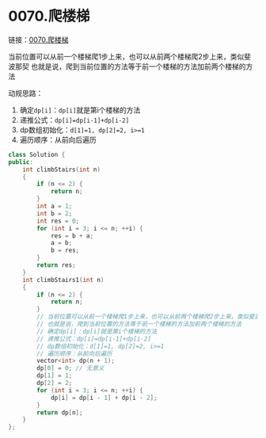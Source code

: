 # 0070.爬楼梯

链接：[0070.爬楼梯](https://leetcode.cn/problems/climbing-stairs/)

当前位置可以从前一个楼梯爬1步上来，也可以从前两个楼梯爬2步上来，类似斐波那契
也就是说，爬到当前位置的方法等于前一个楼梯的方法加前两个楼梯的方法

动规思路：

1. 确定`dp[i]`：`dp[i]`就是第i个楼梯的方法
2. 递推公式：`dp[i]=dp[i-1]+dp[i-2]`
3. dp数组初始化：`d[1]=1, dp[2]=2, i>=1`
4. 遍历顺序：从前向后遍历

```c++
class Solution {
public:
    int climbStairs(int n)
    {
        if (n <= 2) {
            return n;
        }
        int a = 1;
        int b = 2;
        int res = 0;
        for (int i = 3; i <= n; ++i) {
            res = b + a;
            a = b;
            b = res;
        }
        return res;
    }
    int climbStairs1(int n)
    {
        if (n <= 2) {
            return n;
        }
        // 当前位置可以从前一个楼梯爬1步上来，也可以从前两个楼梯爬2步上来，类似斐波那契
        // 也就是说，爬到当前位置的方法等于前一个楼梯的方法加前两个楼梯的方法
        // 确定dp[i]：dp[i]就是第i个楼梯的方法
        // 递推公式：dp[i]=dp[i-1]+dp[i-2]
        // dp数组初始化：d[1]=1, dp[2]=2, i>=1
        // 遍历顺序：从前向后遍历
        vector<int> dp(n + 1);
        dp[0] = 0; // 无意义
        dp[1] = 1;
        dp[2] = 2;
        for (int i = 3; i <= n; ++i) {
            dp[i] = dp[i - 1] + dp[i - 2];
        }
        return dp[n];
    }
};

```


